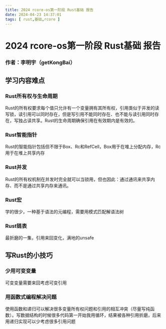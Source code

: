 ```yaml
---
title: 2024 rcore-os第一阶段 Rust基础 报告
date: 2024-04-23 14:37:01
tags: [ rust,基础,rcore ]
---
```


# 2024 rcore-os第一阶段 Rust基础 报告

### 作者：李明宇（getKongBai）

## 学习内容难点

### Rust所有权与生命周期

Rust的所有权要求每个值只允许有一个变量拥有其所有权，引用类似于并发的读写锁，读引用可以同时存在，但是写引用不能同时存在、也不能与读引用同时存在，写独占读共享。Rust的生命周期确保引用在有效期内是有效的。

### Rust智能指针

Rust的智能指针包括但不限于Box、Rc和RefCell，Box用于在堆上分配内存，Rc用于在堆上共享内存

### Rust并发

Rust的所有权机制在并发时完全就可以当锁用，但也因此：通过通讯来共享内存、而不是通过共享内存来通讯。

### Rust宏

学的很少，一种基于语法的元编程，需要用模式匹配解语法树

### Rust链表

最折磨的一集，引用来回变化，满地的unsafe

## 写Rust的小技巧

### 少用可变变量

可变变量需要来回考虑可变引用

### 用函数式编程解决问题

使用函数和递归可以解决很多变量所有权问题和引用的相互冲突（尽量写纯函数）。写数据结构的时候很多代码第一开始我用循环，结果被各种引用折磨，后来用递归实现可以少考虑很多引用问题
